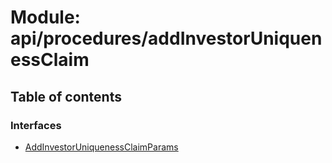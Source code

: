 # Module: api/procedures/addInvestorUniquenessClaim

## Table of contents

### Interfaces

- [AddInvestorUniquenessClaimParams](../wiki/api.procedures.addInvestorUniquenessClaim.AddInvestorUniquenessClaimParams)
